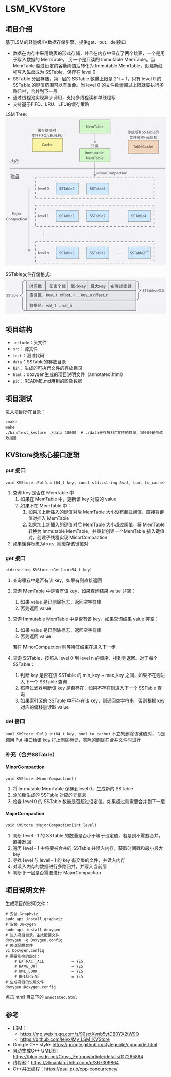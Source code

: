 # LSM_KVStore

## 项目介绍
基于LSM的轻量级KV数据存储引擎，提供get、put、del接口

- 数据在内存中采用跳表的形式存储，并且在内存中保存了两个跳表，一个是用于写入数据的 MemTable， 另一个是只读的 Immutable MemTable。当 MemTable 超过设定的容量阈值后转化为 Immutable MemTable，创建新线程写入磁盘成为 SSTable，保存在 level 0
- SSTable 分层存储，第 i 层的 SSTable 数量上限是 2^i + 1，只有 level 0 的 SSTable 的键值范围可以有重叠。当 level 0 的文件数量超过上限就要执行多路归并，合并到下一层
- 通过线程池实现异步调用，支持多线程读和单线程写
- 支持基于FIFO、LRU、LFU的缓存策略

LSM Tree:
![LSM Tree](pic/LSM.png "LSM Tree")

SSTable文件存储格式:
![SSTable](pic/SSTable.png "SSTable")

## 项目结构
- `include`：头文件
- `src`：源文件
- `test`：测试代码
- `data`：SSTable的存放目录
- `bin`：生成的可执行文件的存放目录
- `html`：doxygen生成的项目说明文件（annotated.html）
- `pic`：README.md用到的图像数据

## 项目测试
进入项目所在目录：

```shell
cmake .
make
./bin/test_kvstore ./data 10000  # ./data是存放SST文件的目录，10000是测试数据量
```

## KVStore类核心接口逻辑
### put 接口
`void KVStore::Put(uint64_t key, const std::string &val, bool to_cache)`
1. 查询 key 是否在 MemTable 中
    1. 如果在 MemTable 中，更新该 key 对应的 value
    2. 如果不在 MemTable 中：
        1. 如果加上新插入的键值对后 MemTable 大小没有超过阈值，直接将键值对插入 MemTable
        2. 如果加上新插入的键值对后 MemTable 大小超过阈值，将 MemTable 转换为 Immutable MemTable，并重新创建一个MemTable 插入键值对。创建子线程实现 MinorCompaction
2. 如果缓存标志为true，则缓存该键值对

### get 接口
`std::string KVStore::Get(uint64_t key)`
1. 查询缓存中是否有该 key，如果有则直接返回
2. 查询 MemTable 中是否有该 key，如果查询结果 value 非空：
    1. 如果 value 是已删除标志，返回空字符串
    2. 否则返回 value
3. 查询 Immutable MemTable 中是否有该 key，如果查询结果 value 非空：
    1. 如果 value 是已删除标志，返回空字符串
    2. 否则返回 value

    若在 MinorCompaction 则等待其结束在进入下一步
4. 查询 SSTable，按照从 level 0 到 level n 的顺序，找到则返回。对于每个 SSTable：
    1. 判断 key 是否在该 SSTable 的 min_key ~ max_key 之间，如果不在则进入下一个 SSTable 查询
    2. 布隆过滤器判断该 key 是否存在，如果不存在则进入下一个 SSTable 查询
    3.  如果索引区的 SSTable 中不存在该 key，则返回空字符串，否则根据 key 对应的偏移量读取 value

### del 接口
`bool KVStore::Del(uint64_t key, bool to_cache)`
不立刻删除该键值对，而是调用 Put 接口给该 key 打上删除标记，实际的删除在合并文件时进行

### 补充（合并SSTable）
#### MinorCompaction
`void KVStore::MinorCompaction()`
1. 将 Immutable MemTable 保存到level 0，生成新的 SSTable
2. 添加新生成的 SSTable 对应的元信息
3. 检查 level 0 的 SSTable 数量是否超过设定值，如果超过则需要合并到下一层

#### MajorCompaction
`void KVStore::MajorCompaction(int level)`
1. 判断 level - 1 的 SSTable 的数量是否小于等于设定值，若是则不需要合并，直接返回
2. 遍历 level - 1 中将要被合并的 SSTable 并读入内存，获取时间戳和最小最大 key
3. 寻找 level 与 level - 1 的 key 有交集的文件，并读入内存
4. 对读入内存的数据进行多路归并，并写入当前层
5. 判断下一层是否需要进行 MajorCompaction

## 项目说明文件
生成项目的说明文件：

```shell
# 安装 Graphviz
sudo apt install graphviz
# 安装 Doxygen
sudo apt install doxygen
# 进入项目目录，生成配置文件
doxygen -g Doxygen.config
# 修改配置文件
vi Doxygen.config
# 需要修改的部分：
    # EXTRACT_ALL            = YES
    # HAVE_DOT               = YES
    # UML_LOOK               = YES
    # RECURSIVE              = YES
# 生成项目的说明文件
doxygen Doxygen.config
```

点击 html 目录下的 `annotated.html`


## 参考
- LSM：
    - https://mp.weixin.qq.com/s/90sxtXvnb5ytDB0YX2tW9Q
    - https://github.com/leiyx/My_LSM_KVStore
- Google C++ style: https://google.github.io/styleguide/cppguide.html
- 自动生成C++ UML图：https://blog.csdn.net/Cross_Entropy/article/details/117265884
- 线程池：https://zhuanlan.zhihu.com/p/367309864
- C++并发编程：https://paul.pub/cpp-concurrency/